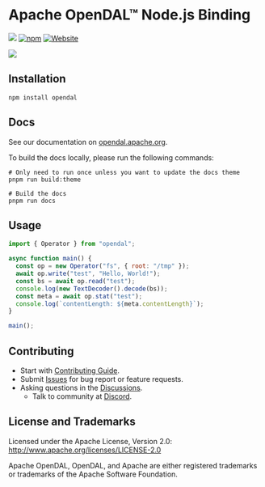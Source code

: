 # Apache OpenDAL™ Node.js Binding

![](https://img.shields.io/badge/status-released-blue)
[![npm](https://img.shields.io/npm/v/opendal.svg?logo=npm)](https://www.npmjs.com/package/opendal)
[![Website](https://img.shields.io/badge/opendal-OpenDAL_Website-red?logo=Apache&logoColor=red)](https://opendal.apache.org/docs/nodejs/)

![](https://github.com/apache/opendal/assets/5351546/87bbf6e5-f19e-449a-b368-3e283016c887)

## Installation

```shell
npm install opendal
```

## Docs

See our documentation on [opendal.apache.org](https://opendal.apache.org/docs/nodejs/).

To build the docs locally, please run the following commands:

```shell
# Only need to run once unless you want to update the docs theme
pnpm run build:theme

# Build the docs
pnpm run docs
```

## Usage

```javascript
import { Operator } from "opendal";

async function main() {
  const op = new Operator("fs", { root: "/tmp" });
  await op.write("test", "Hello, World!");
  const bs = await op.read("test");
  console.log(new TextDecoder().decode(bs));
  const meta = await op.stat("test");
  console.log(`contentLength: ${meta.contentLength}`);
}

main();
```

## Contributing

- Start with [Contributing Guide](CONTRIBUTING.md).
- Submit [Issues](https://github.com/apache/opendal/issues/new) for bug report or feature requests.
- Asking questions in the [Discussions](https://github.com/apache/opendal/discussions/new?category=q-a).
    - Talk to community at [Discord](https://opendal.apache.org/discord).

## License and Trademarks

Licensed under the Apache License, Version 2.0: http://www.apache.org/licenses/LICENSE-2.0

Apache OpenDAL, OpenDAL, and Apache are either registered trademarks or trademarks of the Apache Software Foundation.
